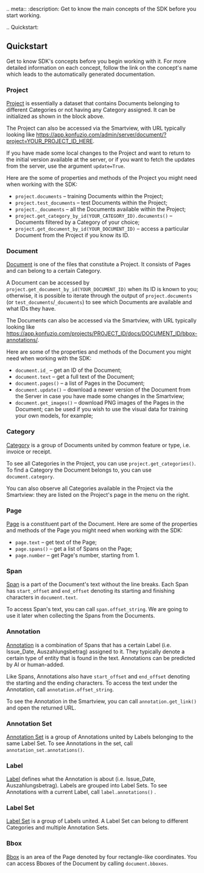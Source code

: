 .. meta::
:description: Get to know the main concepts of the SDK before you start working.

.. Quickstart:

## Quickstart 

Get to know SDK's concepts before you begin working with it. For more detailed information on each concept, follow the 
link on the concept's name which leads to the automatically generated documentation.

### Project
[Project](https://dev.konfuzio.com/sdk/sourcecode.html#project) is essentially a dataset that contains Documents 
belonging to different Categories or not having any Category assigned. It can be initialized as shown in the block above. 

The Project can also be accessed via the Smartview, with URL typically looking like 
https://app.konfuzio.com/admin/server/document/?project=YOUR_PROJECT_ID_HERE.

If you have made some local changes to the Project and want to return to the initial version available at the server, or 
if you want to fetch the updates from the server, use the argument `update=True`.

Here are the some of properties and methods of the Project you might need when working with the SDK:
- `project.documents` – training Documents within the Project;
- `project.test_documents` – test Documents within the Project;
- `project._documents` – all the Documents available within the Project;
- `project.get_category_by_id(YOUR_CATEGORY_ID).documents()` – Documents filtered by a Category of your choice; 
- `project.get_document_by_id(YOUR_DOCUMENT_ID)` – access a particular Document from the Project if you know its ID.

### Document
[Document](https://dev.konfuzio.com/sdk/sourcecode.html#document) is one of the files that constitute a Project. It 
consists of Pages and can belong to a certain Category. 

A Document can be accessed by `project.get_document_by_id(YOUR_DOCUMENT_ID)` when its ID is known to you; otherwise, it 
is possible to iterate through the output of `project.documents` (or `test_documents`/`_documents`) to see which 
Documents are available and what IDs they have.

The Documents can also be accessed via the Smartview, with URL typically looking like 
https://app.konfuzio.com/projects/PROJECT_ID/docs/DOCUMENT_ID/bbox-annotations/.

Here are some of the properties and methods of the Document you might need when working with the SDK:
- `document.id_` – get an ID of the Document;
- `document.text` – get a full text of the Document;
- `document.pages()` – a list of Pages in the Document;
- `document.update()` – download a newer version of the Document from the Server in case you have made some changes in 
the Smartview;
- `document.get_images()` – download PNG images of the Pages in the Document; can be used if you wish to use the visual 
data for training your own models, for example;

### Category
[Category](https://dev.konfuzio.com/sdk/sourcecode.html#category) is a group of Documents united by common feature or type, i.e. invoice or receipt.

To see all Categories in the Project, you can use `project.get_categories()`. 
To find a Category the Document belongs to, you can use `document.category`.

You can also observe all Categories available in the Project via the Smartview: they are listed on the Project's page in the menu on the right.

### Page
[Page](https://dev.konfuzio.com/sdk/sourcecode.html#page) is a constituent part of the Document. Here are some of the properties and methods of the Page you might need when working with the SDK:
- `page.text` – get text of the Page;
- `page.spans()` – get a list of Spans on the Page;
- `page.number` – get Page's number, starting from 1.

### Span
[Span](https://dev.konfuzio.com/sdk/sourcecode.html#span) is a part of the Document's text without the line breaks. Each Span has `start_offset` and `end_offset` denoting its starting and finishing characters in `document.text`. 

To access Span's text, you can call `span.offset_string`. We are going to use it later when collecting the Spans from the Documents.

### Annotation 
[Annotation](https://dev.konfuzio.com/sdk/sourcecode.html#annotation) is a combination of Spans that has a certain Label  (i.e. Issue_Date, Auszahlungsbetrag) assigned to it. They typically denote a certain type of entity that is found in the text. Annotations can be predicted by AI or human-added. 

Like Spans, Annotations also have `start_offset` and `end_offset` denoting the starting and the ending characters. To access the text under the Annotation, call `annotation.offset_string`.

To see the Annotation in the Smartview, you can call `annotation.get_link()` and open the returned URL. 

### Annotation Set
[Annotation Set](https://dev.konfuzio.com/sdk/sourcecode.html#annotation-set) is a group of Annotations united by Labels 
belonging to the same Label Set. To see Annotations in the set, call `annotation_set.annotations()`.

### Label
[Label](https://dev.konfuzio.com/sdk/sourcecode.html#label) defines what the Annotation is about (i.e. Issue_Date, 
Auszahlungsbetrag). Labels are grouped into Label Sets. To see Annotations with a current Label, 
call `label.annotations()` .

### Label Set
[Label Set](https://dev.konfuzio.com/sdk/sourcecode.html#label-set) is a group of Labels united. A Label Set can belong 
to different Categories and multiple Annotation Sets.

### Bbox
[Bbox](https://dev.konfuzio.com/sdk/sourcecode.html#bbox) is an area of the Page denoted by four rectangle-like 
coordinates. You can access Bboxes of the Document by calling `document.bboxes`.